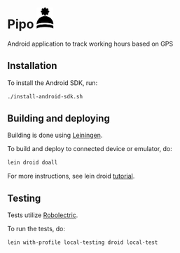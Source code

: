# Pipo <img src="pipo/res/drawable/pipo_black.png" height="48">

Android application to track working hours based on GPS

## Installation

To install the Android SDK, run:

```bash
./install-android-sdk.sh
```

## Building and deploying

Building is done using [Leiningen](http://leiningen.org/).

To build and deploy to connected device or emulator, do:

```bash
lein droid doall
```

For more instructions, see lein droid
[tutorial](https://github.com/clojure-android/lein-droid/wiki/Tutorial).

## Testing

Tests utilize [Robolectric](http://robolectric.org/).

To run the tests, do:

```bash
lein with-profile local-testing droid local-test
```
